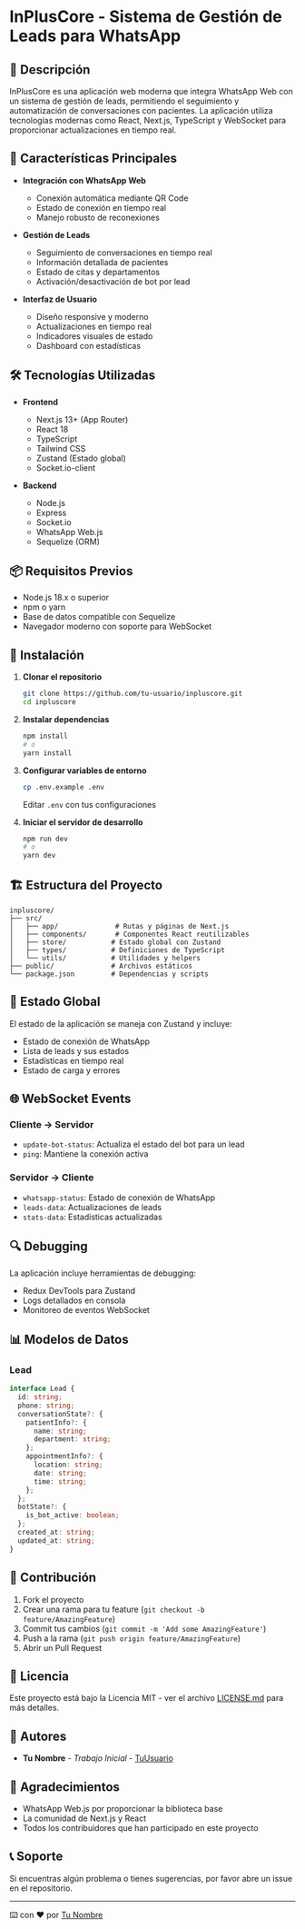 # InPlusCore - Sistema de Gestión de Leads para WhatsApp

## 📱 Descripción
InPlusCore es una aplicación web moderna que integra WhatsApp Web con un sistema de gestión de leads, permitiendo el seguimiento y automatización de conversaciones con pacientes. La aplicación utiliza tecnologías modernas como React, Next.js, TypeScript y WebSocket para proporcionar actualizaciones en tiempo real.

## 🚀 Características Principales

- **Integración con WhatsApp Web**
  - Conexión automática mediante QR Code
  - Estado de conexión en tiempo real
  - Manejo robusto de reconexiones

- **Gestión de Leads**
  - Seguimiento de conversaciones en tiempo real
  - Información detallada de pacientes
  - Estado de citas y departamentos
  - Activación/desactivación de bot por lead

- **Interfaz de Usuario**
  - Diseño responsive y moderno
  - Actualizaciones en tiempo real
  - Indicadores visuales de estado
  - Dashboard con estadísticas

## 🛠️ Tecnologías Utilizadas

- **Frontend**
  - Next.js 13+ (App Router)
  - React 18
  - TypeScript
  - Tailwind CSS
  - Zustand (Estado global)
  - Socket.io-client

- **Backend**
  - Node.js
  - Express
  - Socket.io
  - WhatsApp Web.js
  - Sequelize (ORM)

## 📦 Requisitos Previos

- Node.js 18.x o superior
- npm o yarn
- Base de datos compatible con Sequelize
- Navegador moderno con soporte para WebSocket

## 🔧 Instalación

1. **Clonar el repositorio**
   ```bash
   git clone https://github.com/tu-usuario/inpluscore.git
   cd inpluscore
   ```

2. **Instalar dependencias**
   ```bash
   npm install
   # o
   yarn install
   ```

3. **Configurar variables de entorno**
   ```bash
   cp .env.example .env
   ```
   Editar `.env` con tus configuraciones

4. **Iniciar el servidor de desarrollo**
   ```bash
   npm run dev
   # o
   yarn dev
   ```

## 🏗️ Estructura del Proyecto

```
inpluscore/
├── src/
│   ├── app/              # Rutas y páginas de Next.js
│   ├── components/       # Componentes React reutilizables
│   ├── store/           # Estado global con Zustand
│   ├── types/           # Definiciones de TypeScript
│   └── utils/           # Utilidades y helpers
├── public/              # Archivos estáticos
└── package.json         # Dependencias y scripts
```

## 🔄 Estado Global

El estado de la aplicación se maneja con Zustand y incluye:

- Estado de conexión de WhatsApp
- Lista de leads y sus estados
- Estadísticas en tiempo real
- Estado de carga y errores

## 🌐 WebSocket Events

### Cliente → Servidor
- `update-bot-status`: Actualiza el estado del bot para un lead
- `ping`: Mantiene la conexión activa

### Servidor → Cliente
- `whatsapp-status`: Estado de conexión de WhatsApp
- `leads-data`: Actualizaciones de leads
- `stats-data`: Estadísticas actualizadas

## 🔍 Debugging

La aplicación incluye herramientas de debugging:

- Redux DevTools para Zustand
- Logs detallados en consola
- Monitoreo de eventos WebSocket

## 📊 Modelos de Datos

### Lead
```typescript
interface Lead {
  id: string;
  phone: string;
  conversationState?: {
    patientInfo?: {
      name: string;
      department: string;
    };
    appointmentInfo?: {
      location: string;
      date: string;
      time: string;
    };
  };
  botState?: {
    is_bot_active: boolean;
  };
  created_at: string;
  updated_at: string;
}
```

## 🤝 Contribución

1. Fork el proyecto
2. Crear una rama para tu feature (`git checkout -b feature/AmazingFeature`)
3. Commit tus cambios (`git commit -m 'Add some AmazingFeature'`)
4. Push a la rama (`git push origin feature/AmazingFeature`)
5. Abrir un Pull Request

## 📝 Licencia

Este proyecto está bajo la Licencia MIT - ver el archivo [LICENSE.md](LICENSE.md) para más detalles.

## 👥 Autores

- **Tu Nombre** - *Trabajo Inicial* - [TuUsuario](https://github.com/tu-usuario)

## 🙏 Agradecimientos

- WhatsApp Web.js por proporcionar la biblioteca base
- La comunidad de Next.js y React
- Todos los contribuidores que han participado en este proyecto

## 📞 Soporte

Si encuentras algún problema o tienes sugerencias, por favor abre un issue en el repositorio.

---
⌨️ con ❤️ por [Tu Nombre](https://github.com/tu-usuario)
